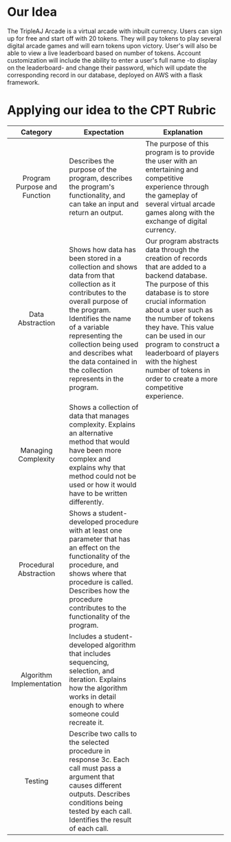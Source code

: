 # Our Idea

The TripleAJ Arcade is a virtual arcade with inbuilt currency. Users can sign up for free and start off with 20 tokens. They will pay tokens to play several digital arcade games and will earn tokens upon victory. User's will also be able to view a live leaderboard based on number of tokens. Account customization will include the ability to enter a user's full name -to display on the leaderboard- and change their password, which will update the corresponding record in our database, deployed on AWS with a flask framework.

# Applying our idea to the CPT Rubric

| Category | Expectation | Explanation |
| :------: | ----------- | ----------- |
| Program Purpose and Function | Describes the purpose of the program, describes the program's functionality, and can take an input and return an output. | The purpose of this program is to provide the user with an entertaining and competitive experience through the gameplay of several virtual arcade games along with the exchange of digital currency. |
| Data Abstraction | Shows how data has been stored in a collection and shows data from that collection as it contributes to the overall purpose of the program. Identifies the name of a variable representing the collection being used and describes what the data contained in the collection represents in the program. | Our program abstracts data through the creation of records that are added to a backend database. The purpose of this database is to store crucial information about a user such as the number of tokens they have. This value can be used in our program to construct a leaderboard of players with the highest number of tokens in order to create a more competitive experience. |
| Managing Complexity | Shows a collection of data that manages complexity. Explains an alternative method that would have been more complex and explains why that method could not be used or how it would have to be written differently. |  |
| Procedural Abstraction | Shows a student-developed procedure with at least one parameter that has an effect on the functionality of the procedure, and shows where that procedure is called. Describes how the procedure contributes to the functionality of the program. |  |
| Algorithm Implementation | Includes a student-developed algorithm that includes sequencing, selection, and iteration. Explains how the algorithm works in detail enough to where someone could recreate it. |  |
| Testing | Describe two calls to the selected procedure in response 3c. Each call must pass a argument that causes different outputs. Describes conditions being tested by each call. Identifies the result of each call. |  |